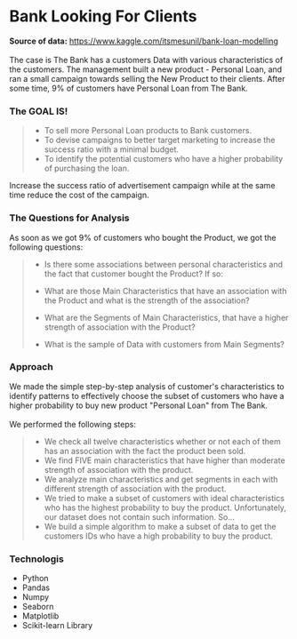 # Bank Looking For Clients

**Source of data:**
https://www.kaggle.com/itsmesunil/bank-loan-modelling
<br><br>
The case is The Bank has a customers Data with various characteristics of the customers. The management built a new product - Personal Loan, and ran a small campaign towards selling the New Product to their clients. 
After some time, 9% of customers have Personal Loan from The Bank.


### The GOAL IS!
> - To sell more Personal Loan products to Bank customers.
> - To devise campaigns to better target marketing to increase the success ratio with a minimal budget.
> - To identify the potential customers who have a higher probability of purchasing the loan. 

Increase the success ratio of advertisement campaign while at the same time reduce the cost of the campaign.


### The Questions for Analysis
As soon as we got 9% of customers who bought the Product, we got the following questions:

> - Is there some associations between personal characteristics and the fact that customer bought the Product? If so:
>
> - What are those Main Characteristics that have an association with the Product and what is the strength of the association?
> - What are the Segments of Main Characteristics, that have a higher strength of association with the Product?
> - What is the sample of Data with customers from Main Segments?
 

### Approach

We made the simple step-by-step analysis of customer's characteristics to identify patterns to effectively choose the subset of customers who have a higher probability to buy new product "Personal Loan" from The Bank. 
<br><br>
We performed the following steps:
> - We check all twelve characteristics whether or not each of them has an association with the fact the product been sold.
> - We find FIVE main characteristics that have higher than moderate strength of association with the product.
> - We analyze main characteristics and get segments in each with different strength of association with the product.
> - We tried to make a subset of customers with ideal characteristics who has the highest probability to buy the product. Unfortunately, our dataset does not contain such information. So...
> - We build a simple algorithm to make a subset of data to get the customers IDs who have a high probability to buy the product.

### Technologis

- Python
- Pandas
- Numpy
- Seaborn
- Matplotlib
- Scikit-learn Library
